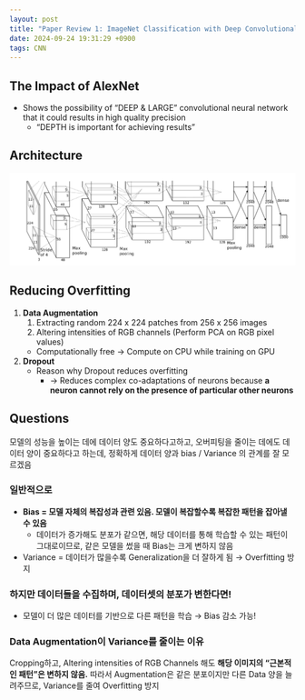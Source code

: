 ```yaml
---
layout: post
title: "Paper Review 1: ImageNet Classification with Deep Convolutional Neural Networks"
date: 2024-09-24 19:31:29 +0900
tags: CNN
---
```


## The Impact of AlexNet

- Shows the possibility of “DEEP & LARGE” convolutional neural network that it could results in high quality precision
  - “DEPTH is important for achieving results”

## Architecture

![Image Alt 텍스트](/public/img/alexnet.png)

## Reducing Overfitting

1. **Data Augmentation**
   1. Extracting random 224 x 224 patches from 256 x 256 images
   2. Altering intensities of RGB channels (Perform PCA on RGB pixel values)
   - Computationally free → Compute on CPU while training on GPU
2. **Dropout**
   - Reason why Dropout reduces overfitting
     - → Reduces complex co-adaptations of neurons because **a neuron cannot rely on the presence of particular other neurons**

## Questions

모델의 성능을 높이는 데에 데이터 양도 중요하다고하고, 오버피팅을 줄이는 데에도 데이터 양이 중요하다고 하는데, 정확하게 데이터 양과 bias / Variance 의 관계를 잘 모르겠음

### 일반적으로

- **Bias = 모델 자체의 복잡성과 관련 있음. 모델이 복잡할수록 복잡한 패턴을 잡아낼 수 있음**
  - 데이터가 증가해도 분포가 같으면, 해당 데이터를 통해 학습할 수 있는 패턴이 그대로이므로,
    같은 모델을 썼을 때 Bias는 크게 변하지 않음
- Variance = 데이터가 많을수록 Generalization을 더 잘하게 됨 → Overfitting 방지

### 하지만 데이터들을 수집하며, 데이터셋의 분포가 변한다면!

- 모델이 더 많은 데이터를 기반으로 다른 패턴을 학습 → Bias 감소 가능!

### Data Augmentation이 Variance를 줄이는 이유

Cropping하고, Altering intensities of RGB Channels 해도 **해당 이미지의 “근본적인 패턴”은 변하지 않음.**
따라서 Augmentation은 같은 분포이지만 다른 Data 양을 늘려주므로, Variance를 줄여 Overfitting 방지
